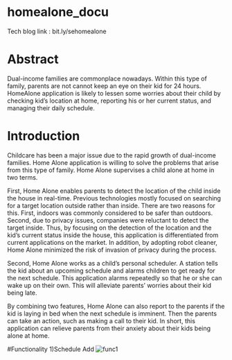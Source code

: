 # homealone_docu
Tech blog link : bit.ly/sehomealone

# Abstract
Dual-income families are commonplace nowadays. Within this type of family, parents are not cannot keep an eye on their kid for 24 hours. HomeAlone application is likely to lessen some worries about their child by checking kid’s location at home, reporting his or her current status, and managing their daily schedule. 

# Introduction
Childcare has been a major issue due to the rapid growth of dual-income families. Home Alone application is willing to solve the problems that arise from this type of family. Home Alone supervises a child alone at home in two terms.

First, Home Alone enables parents to detect the location of the child inside the house in real-time. Previous technologies mostly focused on searching for a target location outside rather than inside. There are two reasons for this. First, indoors was commonly considered to be safer than outdoors. Second, due to privacy issues, companies were reluctant to detect the target inside. Thus, by focusing on the detection of the location and the kid’s current status inside the house, this application is differentiated from current applications on the market. In addition, by adopting robot cleaner, Home Alone minimized the risk of invasion of privacy during the process.

Second, Home Alone works as a child’s personal scheduler. A station tells the kid about an upcoming schedule and alarms children to get ready for the next schedule. This application alarms repeatedly so that he or she can wake up on their own. This will alleviate parents’ worries about their kid being late.

By combining two features, Home Alone can also report to the parents if the kid is laying in bed when the next schedule is imminent. Then the parents can take an action, such as making a call to their kid. In short, this application can relieve parents from their anxiety about their kids being alone at home.

#Functionality
  1)Schedule Add
![func1](https://user-images.githubusercontent.com/117000243/207803139-9fea8d90-4e5e-45d3-bebf-7de86ff7b97b.png)

